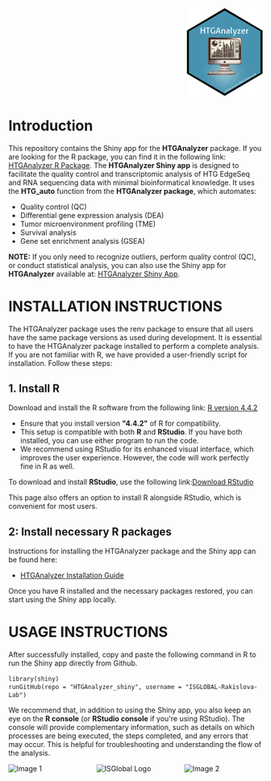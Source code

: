<p align="right">
  <img src="https://github.com/ISGLOBAL-Rakislova-Lab/HTGAnalyzer_shiny/blob/main/www/HTGAnalyzer_logo.png" alt="HTGAnalyzer Logo" width="150">
</p>

# Introduction

This repository contains the Shiny app for the **HTGAnalyzer** package. If you are looking for the R package, you can find it in the following link: [HTGAnalyzer R Package](https://github.com/ISGLOBAL-Rakislova-Lab/HTGAnalyzer/blob/main/README.md). The **HTGAnalyzer Shiny app** is designed to facilitate the quality control and transcriptomic analysis of HTG EdgeSeq and RNA sequencing data with minimal bioinformatical knowledge. It uses the **HTG_auto** function from the **HTGAnalyzer package**, which automates: 
* Quality control (QC) 
* Differential gene expression analysis (DEA)
* Tumor microenvironment profiling (TME)
* Survival analysis 
* Gene set enrichment analysis (GSEA)

**NOTE:** If you only need to recognize outliers, perform quality control (QC), or conduct statistical analysis, you can also use the Shiny app for **HTGAnalyzer** available at: [HTGAnalyzer Shiny App](https://isglobal-rakislova-lab.shinyapps.io/htganalyzer_shiny/).


# INSTALLATION INSTRUCTIONS
The HTGAnalyzer package uses the renv package to ensure that all users have the same package versions as used during development.
It is essential to have the HTGAnalyzer package installed to perform a complete analysis. If you are not familiar with R, 
we have provided a user-friendly script for installation. Follow these steps:

## 1. Install R
Download and install the R software from the following link:  [R version 4.4.2](https://cran.r-project.org/bin/windows/base/)

* Ensure that you install version **"4.4.2"** of R for compatibility.
* This setup is compatible with both **R** and **RStudio**. If you have both installed, you can use either program to run the code.
* We recommend using RStudio for its enhanced visual interface, which improves the user experience. However, the code will work perfectly fine in R as well.

To download and install **RStudio**, use the following link:[Download RStudio](https://posit.co/download/rstudio-desktop/)

This page also offers an option to install R alongside RStudio, which is convenient for most users.

## 2: Install necessary R packages
Instructions for installing the HTGAnalyzer package and the Shiny app can be found here:
* [HTGAnalyzer Installation Guide](https://github.com/ISGLOBAL-Rakislova-Lab/HTGAnalyzer/tree/main)
  
Once you have R installed and the necessary packages restored, you can start using the Shiny app locally.

# USAGE INSTRUCTIONS
After successfully  installed, copy and paste the following command in R to run the Shiny app directly from Github.
```{r}
library(shiny)
runGitHub(repo = "HTGAnalyzer_shiny", username = "ISGLOBAL-Rakislova-Lab")
```
We recommend that, in addition to using the Shiny app, you also keep an eye on the **R console** (or **RStudio console** if you're using RStudio). The console will provide complementary information, such as details on which processes are being executed, the steps completed, and any errors that may occur. This is helpful for troubleshooting and understanding the flow of the analysis.


<div style="display: flex; justify-content: center; gap: 20px;">
    <img src="https://github.com/user-attachments/assets/25dbac67-84eb-4c58-af88-b7e67fdaec33" alt="Image 1" width="200"/>
    <img src="https://github.com/user-attachments/assets/ecf90cb3-9d11-46f7-8b63-cc5c3596902d" alt="ISGlobal Logo" width="200"/>
    <img src="https://github.com/user-attachments/assets/e2680f9a-38e4-4966-bb66-741d2cf58391" alt="Image 2" width="200"/>
</div>

